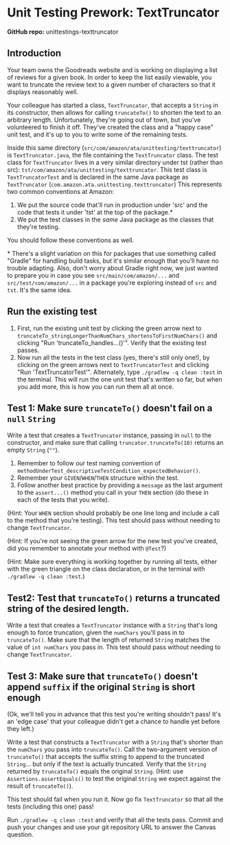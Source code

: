 # Unit Testing Prework: TextTruncator

**GitHub repo:** unittestings-texttruncator

## Introduction
Your team owns the Goodreads website and is working on displaying a list of
reviews for a given book. In order to
keep the list easily viewable, you want to truncate the review text to a
given number of characters so that it
displays reasonably well.

Your colleague has started a class, `TextTruncator`, that accepts a `String` in
its constructor, then allows for calling `truncateTo()` to shorten the text to
an arbitrary length. Unfortunately, they're going out of town, but you've
volunteered to finish it off. They've created the class and a "happy case" unit
test, and it's up to you to write some of the remaining tests.

Inside this same directory (`src/com/amazon/ata/unittesting/texttruncator`) is
`TextTruncator.java`, the file containing the `TextTruncator` class. The test
class for `TextTruncator` lives in a very similar directory under tst (rather
than src): `tst/com/amazon/ata/unittesting/texttruncator`. This test class is
`TextTruncatorTest` and is declared in the same Java package as `TextTruncator`
(`com.amazon.ata.unittesting.texttruncator`) This represents two common conventions
at Amazon:
1. We put the source code that'll run in production under 'src' and the code
that tests it under 'tst' at the top of the package.\*
1. We put the test classes in the *same* Java package as the classes that they're testing.

You should follow these conventions as well.

\* There's a slight variation on this for packages that use something called
"Gradle" for handling build tasks, but it's similar enough that you'll have no
trouble adapting. Also, don't worry about Gradle right now, we just wanted to
prepare you in case you see `src/main/com/amazon/...` and
`src/test/com/amazon/...` in a package you're exploring instead of `src` and
`tst`. It's the same idea.

## Run the existing test
1. First, run the existing unit test by clicking the green arrow next to
`truncateTo_stringLongerThanNumChars_shortensToFirstNumChars()` and clicking
"Run 'truncateTo_handles...()'".
Verify that the existing test passes.
1. Now run all the tests in the test class (yes, there's still only one!), by
clicking on the green arrows next
to `TextTruncatorTest` and clicking "Run 'TextTruncatorTest'".
Alternately, type `./gradlew -q clean :test` in the terminal.
This will run the one unit test that's written so far, but when you add more,
this is how you can run them all at once.

## Test 1: Make sure `truncateTo()` doesn't fail on a `null` `String`
Write a test that creates a `TextTruncator` instance, passing in `null` to the
constructor, and make sure
that calling `truncator.truncateTo(10)` returns an empty `String` (`""`).
1. Remember to follow our test naming convention of
`methodUnderTest_descriptiveTestCondition_expectedBehavior()`.
1. Remember your `GIVEN`/`WHEN`/`THEN` structure within the test.
1. Follow another best practice by providing a `message` as the last argument
to the `assert...()` method you call in your `THEN` section (do these in each
of the tests that you write).

(Hint: Your `WHEN` section should probably be one line long and include a call
to the method that you're testing). This test should pass without needing to
change `TextTruncator`.

(Hint: If you're not seeing the green arrow for the new test you've created,
did you remember to annotate your method with `@Test`?)

(Hint: Make sure everything is working together by running all tests, either
with the green triangle on the class declaration, or in the terminal with
`./gradlew -q clean :test`.)

## Test2: Test that `truncateTo()` returns a truncated string of the desired length.
Write a test that creates a `TextTruncator` instance with a `String` that's
long enough to force truncation, given the `numChars` you'll pass in to
`truncateTo()`. Make sure that the length of returned `String` matches the value of `int numChars` you
pass in. This test should pass without needing to change `TextTruncator`.

## Test 3: Make sure that `truncateTo()` doesn't append `suffix` if the original `String` is short enough
(Ok, we'll tell you in advance that this test you're writing shouldn't pass!
It's an 'edge case' that your colleague didn't get a chance to handle yet
before they left.)

Write a test that constructs a `TextTruncator` with a `String` that's shorter
than the `numChars` you pass into `truncateTo()`. Call the two-argument version
of `truncateTo()` that accepts the suffix string to append to the truncated
`String`... but only if the text is actually truncated. Verify that the `String`
returned by `truncateTo()` equals the original `String`. (Hint: use
`Assertions.assertEquals()` to test the original `String` we expect against
the result of `truncateTo()`).

This test should fail when you run it. Now go fix `TextTruncator` so that all
the tests (including this one) pass!

Run `./gradlew -q clean :test` and verify that all the tests pass.
Commit and push your changes and use your git repository URL to
answer the Canvas question.
